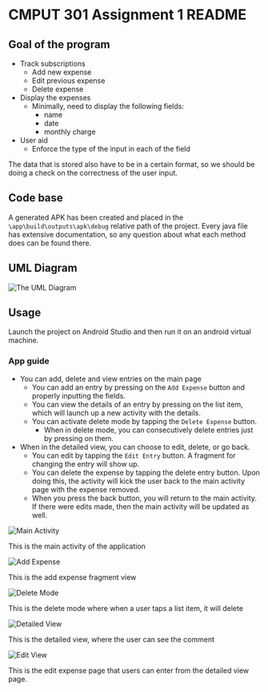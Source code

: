 # CMPUT 301 Assignment 1 README

## Goal of the program

- Track subscriptions
  - Add new expense
  - Edit previous expense
  - Delete expense
- Display the expenses
  - Minimally, need to display the following fields:
    - name
    - date
    - monthly charge
- User aid
  - Enforce the type of the input in each of the field

The data that is stored also have to be in a certain format, so we should be doing a check on the correctness of the user input.

## Code base

A generated APK has been created and placed in the `\app\build\outputs\apk\debug` relative path of the project. Every java file has extensive documentation, so any question about what each method does can be found there.

## UML Diagram

![The UML Diagram](uml/assign1UML/assign1UML.png)

## Usage

Launch the project on Android Studio and then run it on an android virtual machine.

### App guide

- You can add, delete and view entries on the main page
  - You can add an entry by pressing on the `Add Expense` button and properly inputting the fields.
  - You can view the details of an entry by pressing on the list item, which will launch up a new activity with the details.
  - You can activate delete mode by tapping the `Delete Expense` button.
    - When in delete mode, you can consecutively delete entries just by pressing on them.
- When in the detailed view, you can choose to edit, delete, or go back.
  - You can edit by tapping the `Edit Entry` button. A fragment for changing the entry will show up.
  - You can delete the expense by tapping the delete entry button. Upon doing this, the activity will kick the user back to the main activity page with the expense removed.
  - When you press the back button, you will return to the main activity. If there were edits made, then the main activity will be updated as well.

![Main Activity](assets/main_activity.png)

This is the main activity of the application

![Add Expense](assets/add_expense.png)

This is the add expense fragment view

![Delete Mode](assets/delete_mode.png)

This is the delete mode where when a user taps a list item, it will delete

![Detailed View](assets/detailed_view.png)

This is the detailed view, where the user can see the comment

![Edit View](assets/edit_expense.png)

This is the edit expense page that users can enter from the detailed view page.
